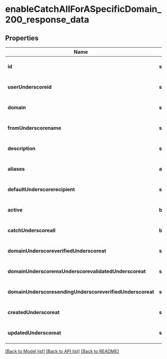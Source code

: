 # enableCatchAllForASpecificDomain_200_response_data

## Properties
Name | Type | Description | Notes
------------ | ------------- | ------------- | -------------
**id** | **string** |  | [optional] [default to null]
**userUnderscoreid** | **string** |  | [optional] [default to null]
**domain** | **string** |  | [optional] [default to null]
**fromUnderscorename** | **string** |  | [optional] [default to null]
**description** | **string** |  | [optional] [default to null]
**aliases** | **array** |  | [optional] [default to null]
**defaultUnderscorerecipient** | **string** |  | [optional] [default to null]
**active** | **boolean** |  | [optional] [default to null]
**catchUnderscoreall** | **boolean** |  | [optional] [default to null]
**domainUnderscoreverifiedUnderscoreat** | **string** |  | [optional] [default to null]
**domainUnderscoremxUnderscorevalidatedUnderscoreat** | **string** |  | [optional] [default to null]
**domainUnderscoresendingUnderscoreverifiedUnderscoreat** | **string** |  | [optional] [default to null]
**createdUnderscoreat** | **string** |  | [optional] [default to null]
**updatedUnderscoreat** | **string** |  | [optional] [default to null]

[[Back to Model list]](../README.md#documentation-for-models) [[Back to API list]](../README.md#documentation-for-api-endpoints) [[Back to README]](../README.md)


